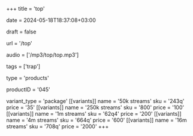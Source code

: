 +++
title = 'top'

date = 2024-05-18T18:37:08+03:00

draft = false

url = '/top'

audio = ['/mp3/top/top.mp3']

tags = ['trap']

type = 'products'

productID = '045'

variant_type = 'package'
[[variants]]
name = '50k streams'
sku = '243q'
price = '35'
[[variants]]
name = '250k streams'
sku = '800'
price = '100'
[[variants]]
name = '1m streams'
sku = '62q4'
price = '200'
[[variants]]
name = '4m streams'
sku = '664q'
price = '600'
[[variants]]
name = '16m streams'
sku = '708q'
price = '2000'
+++

